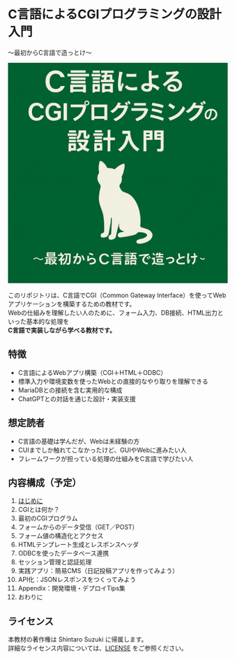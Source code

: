 # C言語によるCGIプログラミングの設計入門  
〜最初からC言語で造っとけ〜

![表紙画像](images/cover.png)

このリポジトリは、C言語でCGI（Common Gateway Interface）を使ってWebアプリケーションを構築するための教材です。  
Webの仕組みを理解したい人のために、フォーム入力、DB接続、HTML出力といった基本的な処理を  
**C言語で実装しながら学べる教材です。**

## 特徴
- C言語によるWebアプリ構築（CGI＋HTML＋ODBC）
- 標準入力や環境変数を使ったWebとの直接的なやり取りを理解できる
- MariaDBとの接続を含む実用的な構成
- ChatGPTとの対話を通じた設計・実装支援

## 想定読者
- C言語の基礎は学んだが、Webは未経験の方
- CUIまでしか触れてこなかったけど、GUIやWebに進みたい人
- フレームワークが担っている処理の仕組みをC言語で学びたい人

## 内容構成（予定）
1. [はじめに](./01_はじめに.md)
2. CGIとは何か？  
3. 最初のCGIプログラム  
4. フォームからのデータ受信（GET／POST）  
5. フォーム値の構造化とアクセス  
6. HTMLテンプレート生成とレスポンスヘッダ  
7. ODBCを使ったデータベース連携  
8. セッション管理と認証処理  
9. 実践アプリ：簡易CMS（日記投稿アプリを作ってみよう）  
10. API化：JSONレスポンスをつくってみよう  
11. Appendix：開発環境・デプロイTips集  
12. おわりに

## ライセンス
本教材の著作権は Shintaro Suzuki に帰属します。  
詳細なライセンス内容については、[LICENSE](./LICENSE) をご参照ください。

